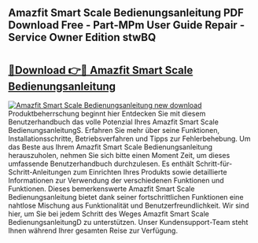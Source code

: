 ## Amazfit Smart Scale Bedienungsanleitung PDF Download Free - Part-MPm User Guide Repair - Service Owner Edition stwBQ

# <h2><a href="http://df13mdn.blite.top/?on=Amazfit+Smart+Scale+Bedienungsanleitung">🔗Download 👉🔴 Amazfit Smart Scale Bedienungsanleitung</a></h2>

[![Amazfit Smart Scale Bedienungsanleitung new download](https://i.imgur.com/lujVjoI.png)](http://df13mdn.blite.top/?on=Amazfit+Smart+Scale+Bedienungsanleitung)
Produktbeherrschung beginnt hier Entdecken Sie mit diesem Benutzerhandbuch das volle Potenzial Ihres Amazfit Smart Scale BedienungsanleitungS. Erfahren Sie mehr über seine Funktionen, Installationsschritte, Betriebsverfahren und Tipps zur Fehlerbehebung. Um das Beste aus Ihrem Amazfit Smart Scale Bedienungsanleitung herauszuholen, nehmen Sie sich bitte einen Moment Zeit, um dieses umfassende Benutzerhandbuch durchzulesen. Es enthält Schritt-für-Schritt-Anleitungen zum Einrichten Ihres Produkts sowie detaillierte Informationen zur Verwendung der verschiedenen Funktionen und Funktionen. Dieses bemerkenswerte Amazfit Smart Scale Bedienungsanleitung bietet dank seiner fortschrittlichen Funktionen eine nahtlose Mischung aus Funktionalität und Benutzerfreundlichkeit. Wir sind hier, um Sie bei jedem Schritt des Weges Amazfit Smart Scale BedienungsanleitungD zu unterstützen. Unser Kundensupport-Team steht Ihnen während Ihrer gesamten Reise zur Verfügung.
